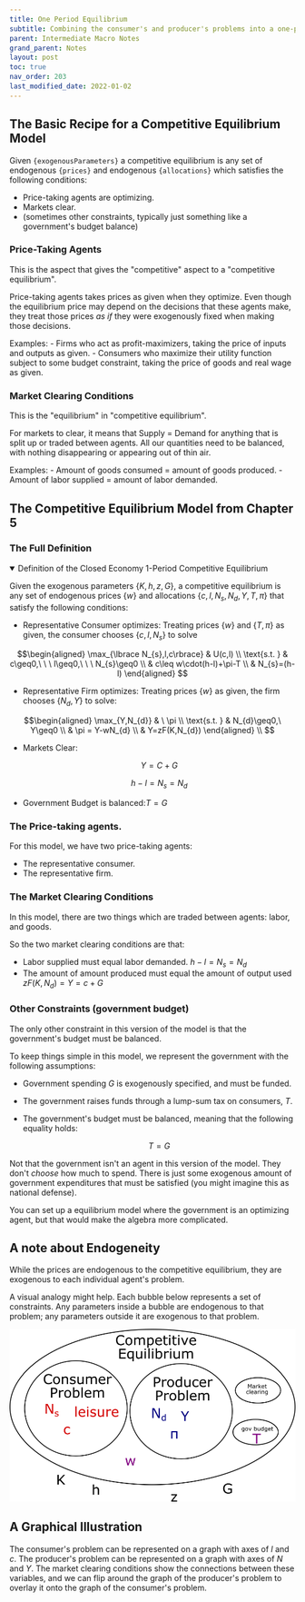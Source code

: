 ```yaml
---
title: One Period Equilibrium
subtitle: Combining the consumer's and producer's problems into a one-period competitive equilibrium model.
parent: Intermediate Macro Notes
grand_parent: Notes
layout: post
toc: true
nav_order: 203
last_modified_date: 2022-01-02
---
```


<!--TODO: note about prices and allocations in this model-->
<!--TODO: note about how the model is real, so price of consumption is just 1-->


## The Basic Recipe for a Competitive Equilibrium Model


Given `{exogenousParameters}` a competitive equilibrium is any set of endogenous `{prices}` and endogenous `{allocations}` which satisfies the following conditions:
- Price-taking agents are optimizing. <!--(We talked about these in ch 4.) -->
- Markets clear.
- (sometimes other constraints, typically just something like a government's budget balance)


### Price-Taking Agents

This is the aspect that gives the "competitive" aspect to a "competitive equilibrium".

Price-taking agents takes prices as given when they optimize.
Even though the equilibrium price may depend on the decisions that these agents make,
they treat those prices *as if* they were exogenously fixed when making those decisions.

Examples:
    - Firms who act as profit-maximizers, taking the price of inputs and outputs as given.
    - Consumers who maximize their utility function subject to some budget constraint, taking the price of goods and real wage as given.


### Market Clearing Conditions

This is the "equilibrium" in "competitive equilibrium".

For markets to clear, it means that Supply = Demand for anything that is split up or traded between agents.
All our quantities need to be balanced, with nothing disappearing or appearing out of thin air.

Examples:
    - Amount of goods consumed = amount of goods produced.
    - Amount of labor supplied = amount of labor demanded.





## The Competitive Equilibrium Model from Chapter 5

### The Full Definition


<details markdown="block" open>
<summary>Definition of the Closed Economy 1-Period Competitive Equilibrium</summary>

Given the exogenous parameters $\lbrace K,h,z,G\rbrace$,
a competitive equilibrium is any set of endogenous prices $\lbrace w\rbrace$ and allocations $\lbrace c,l,N_{s},N_{d},Y,T,\pi\rbrace$ that satisfy the following conditions:

- Representative Consumer optimizes: Treating prices $\lbrace w\rbrace$ and $\lbrace T,\pi\rbrace$ as given, the consumer chooses $\lbrace c,l,N_{s}\rbrace$ to solve

$$\begin{aligned}
\max_{\lbrace  N_{s},l,c\rbrace} & U(c,l) \\
\text{s.t. } & c\geq0,\ \ \ l\geq0,\ \ \ N_{s}\geq0 \\
 & c\leq w\cdot(h-l)+\pi-T \\
 & N_{s}=(h-l) 
\end{aligned} 
$$

- Representative Firm optimizes: Treating prices $\lbrace w\rbrace$ as given, the firm chooses $\lbrace N_{d},Y\rbrace$ to solve:

$$\begin{aligned}
\max_{Y,N_{d}} & \ \pi \\
\text{s.t. } & N_{d}\geq0,\ Y\geq0 \\
 & \pi = Y-wN_{d} \\
 & Y=zF(K,N_{d}) 
\end{aligned} \\
$$

- Markets Clear:
  
  $$Y=C+G$$
  
  $$h-l=N_{s}=N_{d}$$

<!--- Profit is $\pi=Y-wN_{d}$-->

- Government Budget is balanced:$T=G$

</details>


### The Price-taking agents.

For this model, we have two price-taking agents:
- The representative consumer.
- The representative firm.



### The Market Clearing Conditions

In this model, there are two things which are traded between agents: labor, and goods.

So the two market clearing conditions are that:

- Labor supplied must equal labor demanded. $h-l=N_{s}=N_{d}$
- The amount of amount produced must equal the amount of output used $zF(K,N_{d})=Y=c+G$

<!--Technically only one of these is needed.-->

### Other Constraints (government budget)

The only other constraint in this version of the model is that the government's budget must be balanced.

To keep things simple in this model, we represent the government with the following assumptions:

- Government spending $G$ is exogenously specified, and must be funded.
- The government raises funds through a lump-sum tax on consumers, $T$.
- The government's budget must be balanced, meaning that the following equality holds:
    
  $$T=G$$

Not that the government isn't an agent in this version of the model.
They don't *choose* how much to spend. 
There is just some exogenous amount of government expenditures that must be satisfied (you might imagine this as national defense).

You can set up a equilibrium model where the government is an optimizing agent, but that would make the algebra more complicated.


<!--TODO: Characterizing equations.-->



## A note about Endogeneity

While the prices are endogenous to the competitive equilibrium, they are exogenous to each individual agent's problem.

A visual analogy might help. Each bubble below represents a set of constraints. Any parameters inside a bubble are endogenous to that problem; any parameters outside it are exogenous to that problem.

![A doodle using nested bubbles to illustrate how prices are endogenous to the competitive equilibrium but exogenous to each competitive agent's optimization problem.](img-CE-endogenous-doodle.png)





## A Graphical Illustration

The consumer's problem can be represented on a graph with axes of $l$ and $c$.
The producer's problem can be represented on a graph with axes of $N$ and $Y$.
The market clearing conditions show the connections between these variables, 
and we can flip around the graph of the producer's problem to overlay it onto the graph of the consumer's problem.

<!--TODO: Static image showing the transformation to make this work.-->

<script src="https://kineticgraphs.org/js/kg3d.0.2.6.js"></script>
<div class="kg-container" src="./graphs/onePeriodBothAgents.yml" clearcolor="#fff0"></div>

